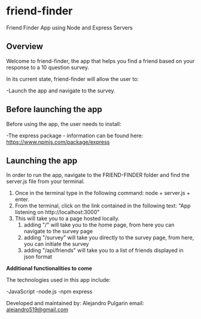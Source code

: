 # friend-finder
Friend Finder App using Node and Express Servers

## Overview

Welcome to friend-finder, the app that helps you find a friend based on your response to a 10 question survey.

In its current state, friend-finder will allow the user to:

-Launch the app and navigate to the survey.

## Before launching the app

Before using the app, the user needs to install:

-The express package - information can be found here: https://www.npmjs.com/package/express

## Launching the app

In order to run the app, navigate to the FRIEND-FINDER folder and find the server.js file from your terminal. 
1. Once in the terminal type in the following command: node + server.js + enter.
2. From the terminal, click on the link contained in the following text: "App listening on http://localhost:3000"
3. This will take you to a page hosted locally.
    1. adding "/" will take you to the home page, from here you can navigate to the survey page
    2. adding "/survey" will take you directly to the survey page, from here, you can initiate the survey
    3. adding "/api/friends" will take you to a list of friends displayed in json format

**Additional functionalities to come** 

The technologies used in this app include:

-JavaScript 
-node.js 
-npm express

Developed and maintained by: Alejandro Pulgarin email: alejandro519@gmail.com
